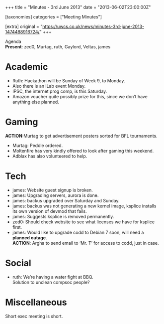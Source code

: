 +++
title = "Minutes - 3rd June 2013"
date = "2013-06-02T23:00:00Z"

[taxonomies]
categories = ["Meeting Minutes"]

[extra]
original = "https://uwcs.co.uk/news/minutes-3rd-june-2013-1474488916724/"
+++

Agenda  
**Present**: zed0, Murtag, ruth, Gaylord, Veltas, james

# Academic

  - Ruth: Hackathon will be Sunday of Week 9, to Monday.
  - Also there is an iLab event Monday.
  - IPSC, the internet prog comp, is this Saturday.
  - Amazon voucher quite possibly prize for this, since we don’t have anything else planned.

# Gaming

**ACTION**:Murtag to get advertisement posters sorted for BFL tournaments.

  - Murtag: Peddle ordered.
  - Moltenfire has very kindly offered to look after gaming this weekend.
  - Adblax has also volunteered to help.

# Tech

  - james: Website guest signup is broken.
  - james: Upgrading servers, aurora is done.
  - james: backus upgraded over Saturday and Sunday.
  - james: backus was not generating a new kernel image, ksplice installs its own version of devmod that fails.
  - james: Suggests ksplice is removed permanently.
  - zed0: Should check website to see what licenses we have for ksplice first.
  - james: Would like to upgrade codd to Debian 7 soon, will need a **planned outage**.  
    **ACTION**: Argha to send email to ‘Mr. T’ for access to codd, just in case.

# Social

  - ruth: We’re having a water fight at BBQ.  
    Solution to unclean compsoc people?

# Miscellaneous

Short exec meeting is short.
